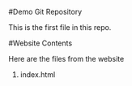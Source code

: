 #Demo Git Repository

This is the first file in this repo.

#Website Contents

Here are the files from the website

1. index.html

